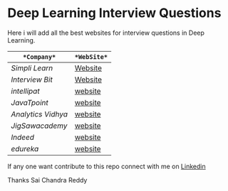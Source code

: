 # Deep Learning Interview Questions

Here i will add all the best websites for interview questions in Deep Learning.


|     `*Company*`             |     `*WebSite*`  |
-------------------|----------------
|*Simpli Learn*      |  [Website](https://www.simplilearn.com/tutorials/deep-learning-tutorial/deep-learning-interview-questions)|
|*Interview Bit*    |  [Website](https://www.interviewbit.com/deep-learning-interview-questions/)|
|*intellipat*        |  [website](https://intellipaat.com/blog/interview-question/deep-learning-interview-questions/)|
|*JavaTpoint*           |  [website](https://www.javatpoint.com/deep-learning-interview-questions)|
|*Analytics Vidhya*  |  [website](https://www.analyticsvidhya.com/blog/2020/04/comprehensive-popular-deep-learning-interview-questions-answers/)|
|*JigSawacademy*        |  [website](https://www.jigsawacademy.com/blogs/ai-ml/deep-learning-interview-questions/)|
|*Indeed*            |  [website](https://www.indeed.com/career-advice/interviewing/deep-learning-interview-questions)
|*edureka*           |  [website](https://www.edureka.co/blog/interview-questions/deep-learning-interview-questions/)|


If any one want contribute to this repo connect with me on [Linkedin](https://www.linkedin.com/in/sai-chandra-reddy-vuta-946b2b133/)

Thanks 
Sai Chandra Reddy